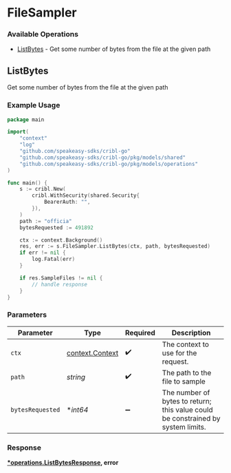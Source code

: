 # FileSampler

### Available Operations

* [ListBytes](#listbytes) - Get some number of bytes from the file at the given path

## ListBytes

Get some number of bytes from the file at the given path

### Example Usage

```go
package main

import(
	"context"
	"log"
	"github.com/speakeasy-sdks/cribl-go"
	"github.com/speakeasy-sdks/cribl-go/pkg/models/shared"
	"github.com/speakeasy-sdks/cribl-go/pkg/models/operations"
)

func main() {
    s := cribl.New(
        cribl.WithSecurity(shared.Security{
            BearerAuth: "",
        }),
    )
    path := "officia"
    bytesRequested := 491892

    ctx := context.Background()
    res, err := s.FileSampler.ListBytes(ctx, path, bytesRequested)
    if err != nil {
        log.Fatal(err)
    }

    if res.SampleFiles != nil {
        // handle response
    }
}
```

### Parameters

| Parameter                                                                          | Type                                                                               | Required                                                                           | Description                                                                        |
| ---------------------------------------------------------------------------------- | ---------------------------------------------------------------------------------- | ---------------------------------------------------------------------------------- | ---------------------------------------------------------------------------------- |
| `ctx`                                                                              | [context.Context](https://pkg.go.dev/context#Context)                              | :heavy_check_mark:                                                                 | The context to use for the request.                                                |
| `path`                                                                             | *string*                                                                           | :heavy_check_mark:                                                                 | The path to the file to sample                                                     |
| `bytesRequested`                                                                   | **int64*                                                                           | :heavy_minus_sign:                                                                 | The number of bytes to return;   this value could be constrained by system limits. |


### Response

**[*operations.ListBytesResponse](../../models/operations/listbytesresponse.md), error**

